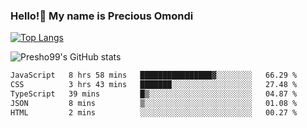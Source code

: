 ### Hello!👋 My name is Precious Omondi 

[![Top Langs](https://github-readme-stats.vercel.app/api/top-langs/?username=Presho99&langs_count=8&theme=dark)](https://github.com/Presho99/github-readme-stats)

![Presho99's GitHub stats](https://github-readme-stats.vercel.app/api?username=Presho99&show_icons=true&theme=dark)

<!--START_SECTION:waka-->

```txt
JavaScript   8 hrs 58 mins   ████████████████▓░░░░░░░░   66.29 %
CSS          3 hrs 43 mins   ███████░░░░░░░░░░░░░░░░░░   27.48 %
TypeScript   39 mins         █▒░░░░░░░░░░░░░░░░░░░░░░░   04.87 %
JSON         8 mins          ▒░░░░░░░░░░░░░░░░░░░░░░░░   01.08 %
HTML         2 mins          ░░░░░░░░░░░░░░░░░░░░░░░░░   00.27 %
```

<!--END_SECTION:waka-->

